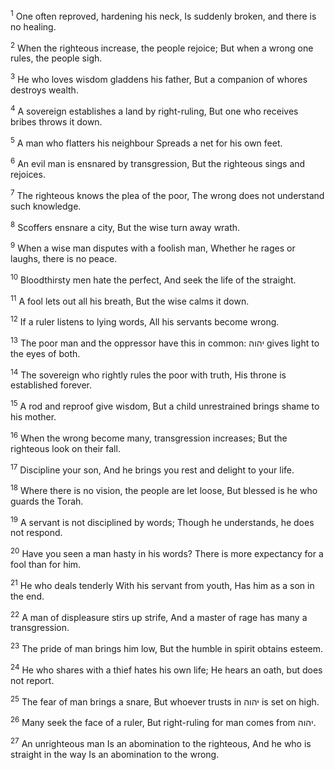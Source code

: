 <sup>1</sup> One often reproved, hardening his neck, Is suddenly broken, and there is no healing.

<sup>2</sup> When the righteous increase, the people rejoice; But when a wrong one rules, the people sigh.

<sup>3</sup> He who loves wisdom gladdens his father, But a companion of whores destroys wealth.

<sup>4</sup> A sovereign establishes a land by right-ruling, But one who receives bribes throws it down.

<sup>5</sup> A man who flatters his neighbour Spreads a net for his own feet.

<sup>6</sup> An evil man is ensnared by transgression, But the righteous sings and rejoices.

<sup>7</sup> The righteous knows the plea of the poor, The wrong does not understand such knowledge.

<sup>8</sup> Scoffers ensnare a city, But the wise turn away wrath.

<sup>9</sup> When a wise man disputes with a foolish man, Whether he rages or laughs, there is no peace.

<sup>10</sup> Bloodthirsty men hate the perfect, And seek the life of the straight.

<sup>11</sup> A fool lets out all his breath, But the wise calms it down.

<sup>12</sup> If a ruler listens to lying words, All his servants become wrong.

<sup>13</sup> The poor man and the oppressor have this in common: יהוה gives light to the eyes of both.

<sup>14</sup> The sovereign who rightly rules the poor with truth, His throne is established forever.

<sup>15</sup> A rod and reproof give wisdom, But a child unrestrained brings shame to his mother.

<sup>16</sup> When the wrong become many, transgression increases; But the righteous look on their fall.

<sup>17</sup> Discipline your son, And he brings you rest and delight to your life.

<sup>18</sup> Where there is no vision, the people are let loose, But blessed is he who guards the Torah.

<sup>19</sup> A servant is not disciplined by words; Though he understands, he does not respond.

<sup>20</sup> Have you seen a man hasty in his words? There is more expectancy for a fool than for him.

<sup>21</sup> He who deals tenderly With his servant from youth, Has him as a son in the end.

<sup>22</sup> A man of displeasure stirs up strife, And a master of rage has many a transgression.

<sup>23</sup> The pride of man brings him low, But the humble in spirit obtains esteem.

<sup>24</sup> He who shares with a thief hates his own life; He hears an oath, but does not report.

<sup>25</sup> The fear of man brings a snare, But whoever trusts in יהוה is set on high.

<sup>26</sup> Many seek the face of a ruler, But right-ruling for man comes from יהוה.

<sup>27</sup> An unrighteous man Is an abomination to the righteous, And he who is straight in the way Is an abomination to the wrong.

